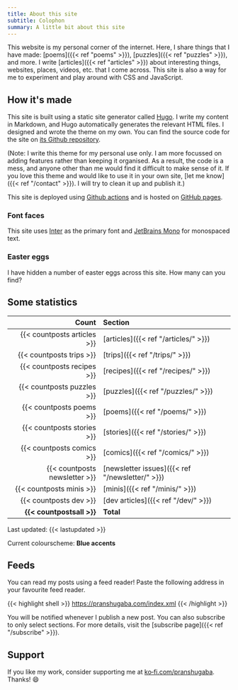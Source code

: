 ```yaml
---
title: About this site
subtitle: Colophon
summary: A little bit about this site
---
```


This website is my personal corner of the internet. Here, I share things that I have made: [poems]({{< ref "poems" >}}), [puzzles]({{< ref "puzzles" >}}), and more. I write [articles]({{< ref "articles" >}}) about interesting things, websites, places, videos, etc. that I come across. This site is also a way for me to experiment and play around with CSS and JavaScript.

## How it's made

This site is built using a static site generator called [Hugo](https://gohugo.io). I write my content in Markdown, and Hugo automatically generates the relevant HTML files.
I designed and wrote the theme on my own. You can find the source code for the site on [its Github repository](https://github.com/pranshugaba/hugo-website/).

(Note: I write this theme for my personal use only. I am more focussed on adding features rather than keeping it organised. As a result, the code is a mess, and anyone other than me would find it difficult to make sense of it. If you love this theme and would like to use it in your own site, [let me know]({{< ref "/contact" >}}). I will try to clean it up and publish it.)

This site is deployed using [Github actions](https://github.com/features/actions) and is hosted on [GitHub pages](https://pages.github.com/).

### Font faces

This site uses [Inter](https://rsms.me/inter/) as the primary font and [<span style="font-family: var(--font-mono)">JetBrains Mono</span>](https://github.com/JetBrains/JetBrainsMono) for monospaced text. 

### Easter eggs

I have hidden a number of easter eggs across this site. How many can you find?

## Some statistics

|                         Count | Section                                         |
| ----------------------------: | :---------------------------------------------- |
|      {{< countposts articles >}} | [articles]({{< ref "/articles/" >}})                  |
|      {{< countposts trips >}} | [trips]({{< ref "/trips/" >}})                  |
|    {{< countposts recipes >}} | [recipes]({{< ref "/recipes/" >}})              |
|    {{< countposts puzzles >}} | [puzzles]({{< ref "/puzzles/" >}})              |
|      {{< countposts poems >}} | [poems]({{< ref "/poems/" >}})                  |
|    {{< countposts stories >}} | [stories]({{< ref "/stories/" >}})              |
|     {{< countposts comics >}} | [comics]({{< ref "/comics/" >}})                |
| {{< countposts newsletter >}} | [newsletter issues]({{< ref "/newsletter/" >}}) |
|      {{< countposts minis >}} | [minis]({{< ref "/minis/" >}})                  |
|        {{< countposts dev >}} | [dev articles]({{< ref "/dev/" >}})             |
|     **{{< countpostsall >}}** | **Total**                                       |

Last updated: {{< lastupdated >}}

Current colourscheme: **Blue accents**

## Feeds

You can read my posts using a feed reader!
Paste the following address in your favourite feed reader.

{{< highlight shell >}}
https://pranshugaba.com/index.xml
{{< /highlight >}}

You will be notified whenever I publish a new post. You can also subscribe to only select sections.
For more details, visit the [subscribe page]({{< ref "/subscribe" >}}).

## Support

If you like my work, consider supporting me at [ko&#8209;fi.com/pranshugaba](https://ko-fi.com/pranshugaba).
Thanks! :smile:

